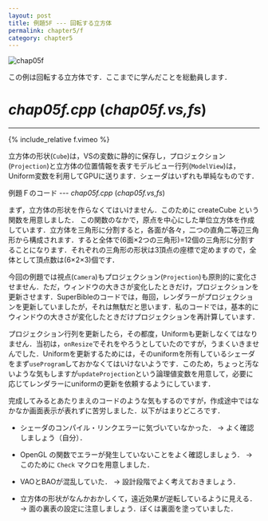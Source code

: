 ```yaml
---
layout: post
title: 例題5F --- 回転する立方体
permalink: chapter5/f
category: chapter5
---
```


![chap05f]()

この例は回転する立方体です．ここまでに学んだことを総動員します．

# *chap05f.cpp* (*chap05f.vs,fs*)

-----

{% include_relative f.vimeo %}


立方体の形状(`Cube`)は，VSの変数に静的に保存し，プロジェクション(`Projection`)と立方体の位置情報を表すモデルビュー行列(`ModelView`)は，Uniform変数を利用してGPUに送ります．シェーダはいずれも単純なものです．

例題Ｆのコード --- *chap05f.cpp* (*chap05f.vs,fs*)

まず，立方体の形状を作らなくてはいけません．このために createCube という関数を用意しました． この関数のなかで，原点を中心にした単位立方体を作成しています．立方体を三角形に分割すると，各面が各々，二つの直角二等辺三角形から構成されます．すると全体で(6面×2つの三角形)=12個の三角形に分割することになります．それぞれの三角形の形状は3頂点の座標で定めますので，全体として頂点数は(6×2×3)個です．

今回の例題では視点(`Camera`)もプロジェクション(`Projection`)も原則的に変化させません．ただ，ウィンドウの大きさが変化したときだけ，プロジェクションを更新させます．SuperBibleのコードでは，毎回，レンダラーがプロジェクションを更新していましたが，それは無駄だと思います．私のコードでは，基本的にウィンドウの大きさが変化したときだけプロジェクションを再計算しています．

プロジェクション行列を更新したら，その都度，Uniformも更新しなくてはなりません．当初は，`onResize`でそれをやろうとしていたのですが，うまくいきませんでした．Uniformを更新するためには，そのuniformを所有しているシェーダをまず`useProgram`しておかなくてはいけないようです．このため，ちょっと汚ないような気もしますが`updateProjection`という論理値変数を用意して，必要に応じてレンダラーにuniformの更新を依頼するようにしています．

完成してみるとあたりまえのコードのような気もするのですが，作成途中ではなかなか画面表示が表れずに苦労しました．以下がはまりどころです．

- シェーダのコンパイル・リンクエラーに気づいていなかった． → よく確認しましょう（自分）．

- OpenGL の関数でエラーが発生していないことをよく確認しましょう． → このために `Check` マクロを用意しました．

- VAOとBAOが混乱していた． → 設計段階でよく考えておきましょう．

- 立方体の形状がなんかおかしくて，遠近効果が逆転しているように見える． → 面の裏表の設定に注意しましょう．ぼくは裏面を塗っていました．
